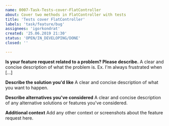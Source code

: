 ```yaml
---
name: 0007-Task-Tests-cover-FlatController
about: Cover two methods in FlatController with tests
title: 'Tests cover FlatController'
labels: 'task/feature/bug'
assignees: 'igorkondrat'
created: '25.06.2019 21:30'
status: 'OPEN/IN_DEVELOPING/DONE'
closed: ''

---
```


**Is your feature request related to a problem? Please describe.**
A clear and concise description of what the problem is. Ex. I'm always frustrated when [...]

**Describe the solution you'd like**
A clear and concise description of what you want to happen.

**Describe alternatives you've considered**
A clear and concise description of any alternative solutions or features you've considered.

**Additional context**
Add any other context or screenshots about the feature request here.

